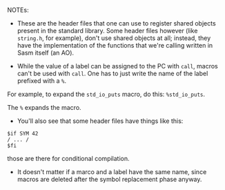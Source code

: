 NOTEs:

- These are the header files that one can use to register shared objects present in the standard library. Some header files however (like `string.h`, for example), don't use shared objects at all; instead, they have the implementation of the functions that we're calling written in Sasm itself (an AO).

- While the value of a label can be assigned to the PC with `call`, macros can't be used with `call`. One has to just write the name of the label prefixed with a `%`.

For example, to expand the `std_io_puts` macro, do this: `%std_io_puts`.

The `%` expands the macro.

- You'll also see that some header files have things like this:

````
$if SYM 42
/ ... /
$fi
````

those are there for conditional compilation.


- It doesn't matter if a marco and a label have the same name, since macros are deleted after the symbol replacement phase anyway.
